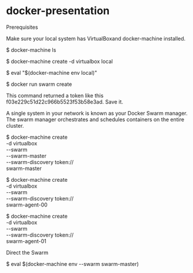 # docker-presentation
Prerequisites

Make sure your local system has VirtualBoxand docker-machine installed.

$ docker-machine ls

$ docker-machine create -d virtualbox local

$ eval "$(docker-machine env local)"

$ docker run swarm create

This command returned a token like this f03e229c51d22c966b5523f53b58e3ad. Save it.

A single system in your network is known as your Docker Swarm manager. 
The swarm manager orchestrates and schedules containers on the entire cluster.

$ docker-machine create \
        -d virtualbox \
        --swarm \
        --swarm-master \
        --swarm-discovery token://<TOKEN-FROM-ABOVE> \
        swarm-master

$ docker-machine create \
    -d virtualbox \
    --swarm \
    --swarm-discovery token://<TOKEN-FROM-ABOVE> \
    swarm-agent-00


$ docker-machine create \
    -d virtualbox \
    --swarm \
    --swarm-discovery token://<TOKEN-FROM-ABOVE> \
    swarm-agent-01

Direct the Swarm

$ eval $(docker-machine env --swarm swarm-master)



